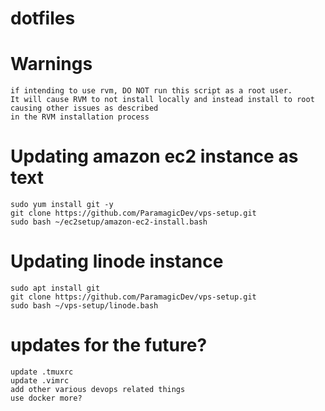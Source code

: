 # dotfiles

# Warnings
    if intending to use rvm, DO NOT run this script as a root user. 
    It will cause RVM to not install locally and instead install to root causing other issues as described
    in the RVM installation process
    
# Updating amazon ec2 instance as text

    sudo yum install git -y
    git clone https://github.com/ParamagicDev/vps-setup.git
    sudo bash ~/ec2setup/amazon-ec2-install.bash
  
# Updating linode instance

    sudo apt install git
    git clone https://github.com/ParamagicDev/vps-setup.git
    sudo bash ~/vps-setup/linode.bash


# updates for the future?
    update .tmuxrc
    update .vimrc
    add other various devops related things
    use docker more?
